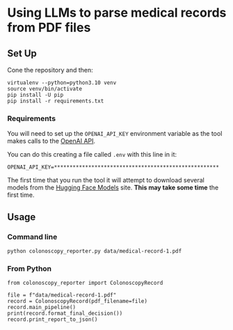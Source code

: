 # Using LLMs to parse medical records from PDF files

## Set Up

Cone the repository and then:

```
virtualenv --python=python3.10 venv
source venv/bin/activate
pip install -U pip
pip install -r requirements.txt 
```

### Requirements

You will need to set up the `OPENAI_API_KEY` environment variable as the tool makes calls to the
[OpenAI API](https://platform.openai.com/docs/api-reference?lang=python).

You can do this creating a file called `.env` with this line in it:

```
OPENAI_API_KEY=*****************************************************

```

The first time that you run the tool it will attempt to download several models from the 
[Hugging Face Models](https://huggingface.co/models)
site.
__This may take some time__ the first time.


## Usage

### Command line

    python colonoscopy_reporter.py data/medical-record-1.pdf 


### From Python

```
from colonoscopy_reporter import ColonoscopyRecord

file = f"data/medical-record-1.pdf"
record = ColonoscopyRecord(pdf_filename=file)
record.main_pipeline()
print(record.format_final_decision())
record.print_report_to_json()
```
